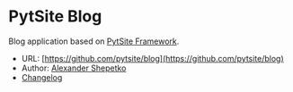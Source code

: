 # PytSite Blog

Blog application based on [PytSite Framework](https://pytsite.xyz).

* URL: [https://github.com/pytsite/blog](https://github.com/pytsite/blog)
* Author: [Alexander Shepetko](https://shepetko.com)
* [Changelog](CHANGELOG.md)
